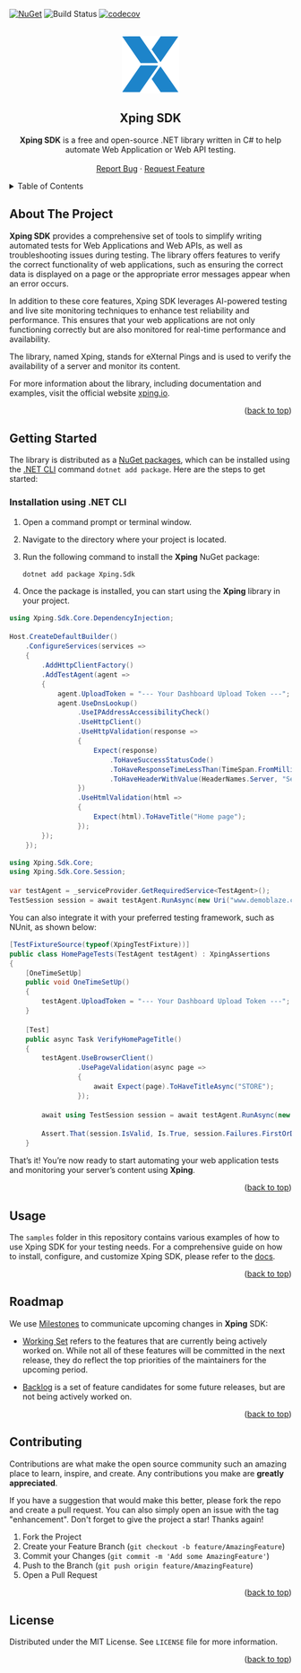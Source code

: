 <div id="top"></div>

[![NuGet](https://img.shields.io/nuget/v/Xping.Sdk)](https://www.nuget.org/profiles/Xping)
![Build Status](https://github.com/xping-dev/sdk-dotnet/actions/workflows/ci.yml/badge.svg)
[![codecov](https://codecov.io/gh/xping-dev/sdk-dotnet/graph/badge.svg?token=VUOVI3YUTO)](https://codecov.io/gh/xping-dev/sdk-dotnet)

<!-- PROJECT LOGO -->
<br />
<div align="center">
  <img src="docs/docs/media/logo.svg" />
  <h2 align="center">Xping SDK</h3>
  <p align="center">
    <b>Xping SDK</b> is a free and open-source .NET library written in C# to help automate Web Application or Web API testing.
    <br />
    <br />
    <a href="https://github.com/xping-dev/sdk/issues">Report Bug</a>
    ·
    <a href="https://github.com/xping-dev/sdk/issues">Request Feature</a>
  </p>
</div>


<!-- TABLE OF CONTENTS -->
<details>
  <summary>Table of Contents</summary>
  <ol>
    <li><a href="#about-the-project">About The Project</a></li>
    <li><a href="#getting-started">Getting Started</a>
      <ul>
        <li><a href="#installation-using-.net-cli">Installation using .NET CLI</a></li>
      </ul>
    </li>
    <li><a href="#usage">Usage</a></li>
    <li><a href="#roadmap">Roadmap</a></li>
    <li><a href="#contributing">Contributing</a></li>
    <li><a href="#license">License</a></li>
  </ol>
</details> 


<!-- ABOUT THE PROJECT -->
## About The Project

<b>Xping SDK</b> provides a comprehensive set of tools to simplify writing automated tests for Web Applications and Web APIs, as well as troubleshooting issues during testing. The library offers features to verify the correct functionality of web applications, such as ensuring the correct data is displayed on a page or the appropriate error messages appear when an error occurs.

In addition to these core features, Xping SDK leverages AI-powered testing and live site monitoring techniques to enhance test reliability and performance. This ensures that your web applications are not only functioning correctly but are also monitored for real-time performance and availability.

The library, named Xping, stands for eXternal Pings and is used to verify the availability of a server and monitor its content.

For more information about the library, including documentation and examples, visit the official website <a href="https://xping.io">xping.io</a>.

<p align="right">(<a href="#top">back to top</a>)</p>


<!-- GETTING STARTED -->
## Getting Started

The library is distributed as a [NuGet packages](https://www.nuget.org/profiles/Xping), which can be installed using the [.NET CLI](https://docs.microsoft.com/en-us/dotnet/core/tools/) command `dotnet add package`. Here are the steps to get started:

### Installation using .NET CLI

1. Open a command prompt or terminal window.

2. Navigate to the directory where your project is located.

3. Run the following command to install the <b>Xping</b> NuGet package:

   ```
   dotnet add package Xping.Sdk
   ```

4. Once the package is installed, you can start using the <b>Xping</b> library in your project.

```c#
using Xping.Sdk.Core.DependencyInjection;

Host.CreateDefaultBuilder()
    .ConfigureServices(services =>
    {
        .AddHttpClientFactory()
        .AddTestAgent(agent =>
        {
            agent.UploadToken = "--- Your Dashboard Upload Token ---";
            agent.UseDnsLookup()
                 .UseIPAddressAccessibilityCheck()
                 .UseHttpClient()
                 .UseHttpValidation(response =>
                 {
                     Expect(response)
                         .ToHaveSuccessStatusCode()
                         .ToHaveResponseTimeLessThan(TimeSpan.FromMilliseconds(MaxResponseTimeMs))
                         .ToHaveHeaderWithValue(HeaderNames.Server, "ServerName");
                 })
                 .UseHtmlValidation(html =>
                 {
                     Expect(html).ToHaveTitle("Home page");
                 });
        });
    });
```

```c#
using Xping.Sdk.Core;
using Xping.Sdk.Core.Session;

var testAgent = _serviceProvider.GetRequiredService<TestAgent>();
TestSession session = await testAgent.RunAsync(new Uri("www.demoblaze.com"));
```

You can also integrate it with your preferred testing framework, such as NUnit, as shown below:

```c#
[TestFixtureSource(typeof(XpingTestFixture))]
public class HomePageTests(TestAgent testAgent) : XpingAssertions
{
    [OneTimeSetUp]
    public void OneTimeSetUp()
    {
        testAgent.UploadToken = "--- Your Dashboard Upload Token ---";
    }

    [Test]
    public async Task VerifyHomePageTitle()
    {
        testAgent.UseBrowserClient()
                 .UsePageValidation(async page =>
                 {
                     await Expect(page).ToHaveTitleAsync("STORE");
                 });

        await using TestSession session = await testAgent.RunAsync(new Uri("https://demoblaze.com"));

        Assert.That(session.IsValid, Is.True, session.Failures.FirstOrDefault()?.ErrorMessage);
    }
```

That’s it! You’re now ready to start automating your web application tests and monitoring your server’s content using <b>Xping</b>.

<p align="right">(<a href="#top">back to top</a>)</p>


<!-- USAGE EXAMPLES -->
## Usage

The `samples` folder in this repository contains various examples of how to use Xping SDK for your testing needs. For a comprehensive guide on how to install, configure, and customize Xping SDK, please refer to the [docs](https://xping-dev.github.io/sdk-dotnet/index.html).

<p align="right">(<a href="#top">back to top</a>)</p>


<!-- ROADMAP -->
## Roadmap

We use [Milestones](https://github.com/xping-dev/sdk-dotnet/milestones) to communicate upcoming changes in <b>Xping</b> SDK:

- [Working Set](https://github.com/xping-dev/sdk-dotnet/milestone/1) refers to the features that are currently being actively worked on. While not all of these features will be committed in the next release, they do reflect the top priorities of the maintainers for the upcoming period.

- [Backlog](https://github.com/xping-dev/sdk-dotnet/milestone/2) is a set of feature candidates for some future releases, but are not being actively worked on.

<p align="right">(<a href="#top">back to top</a>)</p>


<!-- CONTRIBUTING -->
## Contributing

Contributions are what make the open source community such an amazing place to learn, inspire, and create. Any contributions you make are **greatly appreciated**.

If you have a suggestion that would make this better, please fork the repo and create a pull request. You can also simply open an issue with the tag "enhancement".
Don't forget to give the project a star! Thanks again!

1. Fork the Project
2. Create your Feature Branch (`git checkout -b feature/AmazingFeature`)
3. Commit your Changes (`git commit -m 'Add some AmazingFeature'`)
4. Push to the Branch (`git push origin feature/AmazingFeature`)
5. Open a Pull Request

<p align="right">(<a href="#top">back to top</a>)</p>


<!-- LICENSE -->
## License

Distributed under the MIT License. See `LICENSE` file for more information.

<p align="right">(<a href="#top">back to top</a>)</p>
